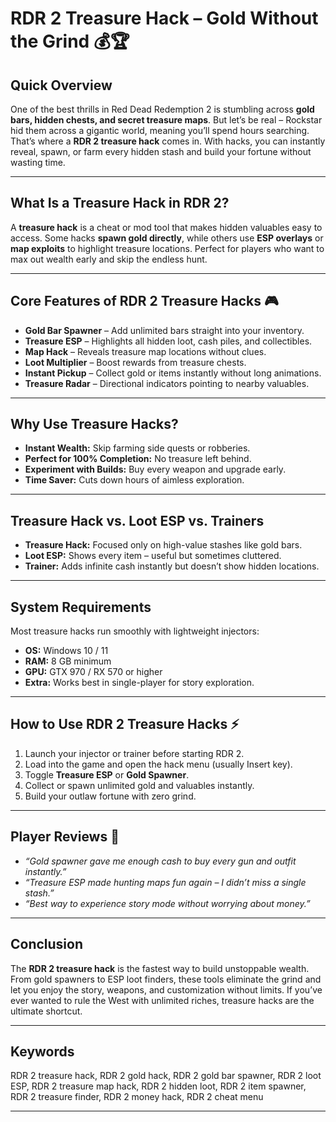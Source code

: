 # RDR 2 Treasure Hack – Gold Without the Grind 💰🏆

## Quick Overview

One of the best thrills in Red Dead Redemption 2 is stumbling across **gold bars, hidden chests, and secret treasure maps**. But let’s be real – Rockstar hid them across a gigantic world, meaning you’ll spend hours searching. That’s where a **RDR 2 treasure hack** comes in. With hacks, you can instantly reveal, spawn, or farm every hidden stash and build your fortune without wasting time.


---

## What Is a Treasure Hack in RDR 2?

A **treasure hack** is a cheat or mod tool that makes hidden valuables easy to access. Some hacks **spawn gold directly**, while others use **ESP overlays** or **map exploits** to highlight treasure locations. Perfect for players who want to max out wealth early and skip the endless hunt.

---

## Core Features of RDR 2 Treasure Hacks 🎮

* **Gold Bar Spawner** – Add unlimited bars straight into your inventory.
* **Treasure ESP** – Highlights all hidden loot, cash piles, and collectibles.
* **Map Hack** – Reveals treasure map locations without clues.
* **Loot Multiplier** – Boost rewards from treasure chests.
* **Instant Pickup** – Collect gold or items instantly without long animations.
* **Treasure Radar** – Directional indicators pointing to nearby valuables.

---

## Why Use Treasure Hacks?

* **Instant Wealth:** Skip farming side quests or robberies.
* **Perfect for 100% Completion:** No treasure left behind.
* **Experiment with Builds:** Buy every weapon and upgrade early.
* **Time Saver:** Cuts down hours of aimless exploration.

---

## Treasure Hack vs. Loot ESP vs. Trainers

* **Treasure Hack:** Focused only on high-value stashes like gold bars.
* **Loot ESP:** Shows every item – useful but sometimes cluttered.
* **Trainer:** Adds infinite cash instantly but doesn’t show hidden locations.

---

## System Requirements

Most treasure hacks run smoothly with lightweight injectors:

* **OS:** Windows 10 / 11
* **RAM:** 8 GB minimum
* **GPU:** GTX 970 / RX 570 or higher
* **Extra:** Works best in single-player for story exploration.

---

## How to Use RDR 2 Treasure Hacks ⚡

1. Launch your injector or trainer before starting RDR 2.
2. Load into the game and open the hack menu (usually Insert key).
3. Toggle **Treasure ESP** or **Gold Spawner**.
4. Collect or spawn unlimited gold and valuables instantly.
5. Build your outlaw fortune with zero grind.

---

## Player Reviews 💬

* *“Gold spawner gave me enough cash to buy every gun and outfit instantly.”*
* *“Treasure ESP made hunting maps fun again – I didn’t miss a single stash.”*
* *“Best way to experience story mode without worrying about money.”*

---

## Conclusion

The **RDR 2 treasure hack** is the fastest way to build unstoppable wealth. From gold spawners to ESP loot finders, these tools eliminate the grind and let you enjoy the story, weapons, and customization without limits. If you’ve ever wanted to rule the West with unlimited riches, treasure hacks are the ultimate shortcut.

---

## Keywords

RDR 2 treasure hack, RDR 2 gold hack, RDR 2 gold bar spawner, RDR 2 loot ESP, RDR 2 treasure map hack, RDR 2 hidden loot, RDR 2 item spawner, RDR 2 treasure finder, RDR 2 money hack, RDR 2 cheat menu

---
